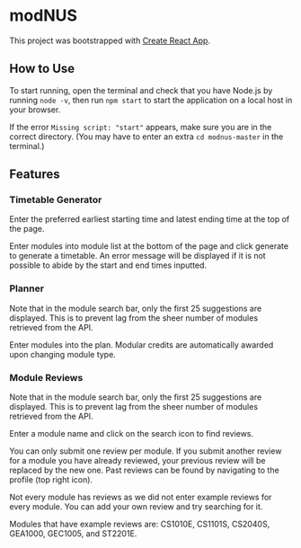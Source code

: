 # modNUS

This project was bootstrapped with [Create React App](https://github.com/facebook/create-react-app).

## How to Use

To start running, open the terminal and check that you have Node.js by running `node -v`, then run `npm start` to start the application on a local host in your browser.

If the error `Missing script: "start"` appears, make sure you are in the correct directory. (You may have to enter an extra `cd modnus-master` in the terminal.)

## Features

### Timetable Generator

Enter the preferred earliest starting time and latest ending time at the top of the page.

Enter modules into module list at the bottom of the page and click generate to generate a timetable. An error message will be displayed if it is not possible to abide by the start and end times inputted.

### Planner

Note that in the module search bar, only the first 25 suggestions are displayed. This is to prevent lag from the sheer number of modules retrieved from the API.

Enter modules into the plan. Modular credits are automatically awarded upon changing module type.

### Module Reviews

Note that in the module search bar, only the first 25 suggestions are displayed. This is to prevent lag from the sheer number of modules retrieved from the API.

Enter a module name and click on the search icon to find reviews.

You can only submit one review per module. If you submit another review for a module you have already reviewed, your previous review will be replaced by the new one. Past reviews can be found by navigating to the profile (top right icon).

Not every module has reviews as we did not enter example reviews for every module. You can add your own review and try searching for it.

Modules that have example reviews are: CS1010E, CS1101S, CS2040S, GEA1000, GEC1005, and ST2201E.
